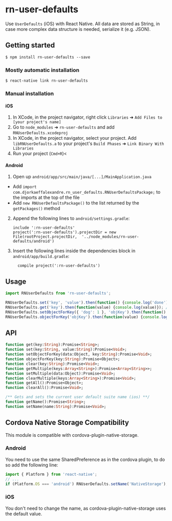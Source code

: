 
# rn-user-defaults


Use `UserDefaults` (iOS) with React Native.
All data are stored as String, in case more complex data structure is needed, serialize it (e.g. JSON).

## Getting started

`$ npm install rn-user-defaults --save`

### Mostly automatic installation

`$ react-native link rn-user-defaults`

### Manual installation


#### iOS

1. In XCode, in the project navigator, right click `Libraries` ➜ `Add Files to [your project's name]`
2. Go to `node_modules` ➜ `rn-user-defaults` and add `RNUserDefaults.xcodeproj`
3. In XCode, in the project navigator, select your project. Add `libRNUserDefaults.a` to your project's `Build Phases` ➜ `Link Binary With Libraries`
4. Run your project (`Cmd+R`)<

#### Android

1. Open up `android/app/src/main/java/[...]/MainApplication.java`
  - Add `import com.djorkaeffalexandre.rn_user_defaults.RNUserDefaultsPackage;` to the imports at the top of the file
  - Add `new RNUserDefaultsPackage()` to the list returned by the `getPackages()` method
2. Append the following lines to `android/settings.gradle`:
  	```
  	include ':rn-user-defaults'
  	project(':rn-user-defaults').projectDir = new File(rootProject.projectDir, 	'../node_modules/rn-user-defaults/android')
  	```
3. Insert the following lines inside the dependencies block in `android/app/build.gradle`:
  	```
      compile project(':rn-user-defaults')
  	```

## Usage
```javascript
import RNUserDefaults from 'rn-user-defaults';

RNUserDefaults.set('key', 'value').then(function() {console.log('done')}); // done
RNUserDefaults.get('key').then(function(value) {console.log(value)}); // value
RNUserDefaults.setObjectForKey({ 'dog': 1 }, 'objKey').then(function() {console.log('done')}); // done
RNUserDefaults.objectForKey('objKey').then(function(value) {console.log(value)}); // { dog: 1 }
```

## API

```haxe
function get(key:String):Promise<String>;
function set(key:String, value:String):Promise<Void>;
function setObjectForKey(data:Object, key:String):Promise<Void>;
function objectForKey(key:String):Promise<Object>;
function clear(key:String):Promise<Void>;
function getMultiple(keys:Array<String>):Promise<Array<String>>;
function setMultiple(data:Object):Promise<Void>;
function clearMultiple(keys:Array<String>):Promise<Void>;
function getAll():Promise<Object>;
function clearAll():Promise<Void>;

/** Gets and sets the current user default suite name (ios) **/
function getName():Promise<String>;
function setName(name:String):Promise<Void>;
```

## Cordova Native Storage Compatibility
This module is compatible with cordova-plugin-native-storage.

### Android
You need to use the same SharedPreference as in the cordova plugin, to do so add
the following line:

```js
import { Platform } from 'react-native';
// ...
if (Platform.OS === 'android') RNUserDefaults.setName('NativeStorage');
```

### iOS
You don't need to change the name, as cordova-plugin-native-storage uses the default
value.
